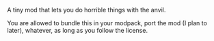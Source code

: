 A tiny mod that lets you do horrible things with the anvil.

You are allowed to bundle this in your modpack, port the mod (I plan to later), whatever, as long as you follow the license.
